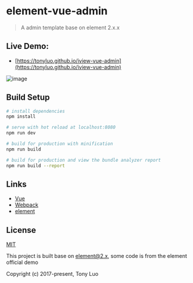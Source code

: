 # element-vue-admin

> A admin template base on element 2.x.x

## Live Demo:
- [https://tonyluo.github.io/iview-vue-admin](https://tonyluo.github.io/iview-vue-admin)

![image](https://github.com/TonyLuo/iview-vue-admin/blob/master/gifs/iadmin.gif)



## Build Setup

``` bash
# install dependencies
npm install

# serve with hot reload at localhost:8080
npm run dev

# build for production with minification
npm run build

# build for production and view the bundle analyzer report
npm run build --report
```


## Links

- [Vue](https://github.com/vuejs/vue)
- [Webpack](https://github.com/webpack/webpack)
- [element](http://element.eleme.io/)

## License
[MIT](http://opensource.org/licenses/MIT)

This project is built base on element@2.x, some code is from the element official demo

Copyright (c) 2017-present, Tony Luo
